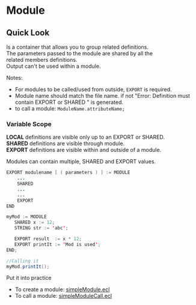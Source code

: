 # Module

## Quick Look

Is a container that allows you to group related definitions. The parameters passed to the module are shared by all the related members definitions.\
Output can't be used within a module.

Notes:

- For modules to be called/used from outside, `EXPORT` is required.
- Module name should match the file name. if not "Error: Definition must contain EXPORT or SHARED " is generated.
- to call a module: `ModuleName.attributeName;`

### Variable Scope

**LOCAL** definitions are visible only up to an EXPORT or SHARED.\
**SHARED** definitions are visible through module.\
**EXPORT** definitions are visible within and outside of a module.

Modules can contain multiple, SHARED and EXPORT values.

```java
EXPORT modulename [ ( parameters ) ] := MODULE
    ...
    SHARED
    ...
    ...
    EXPORT
END
```

```java
myMod := MODULE
   SHARED x := 12;
   STRING str := 'abc';

   EXPORT result  := x * 12;
   EXPORT printIt := 'Mod is used';
END;

//Calling it
myMod.printIt();
```

Put it into practice

- To create a module: [simpleModule.ecl](https://ide.hpccsystems.com/workspaces/share/291d17d9-e5cb-4fac-83c2-ac5997c28a31)
- To call a module: [simpleModuleCall.ecl](https://ide.hpccsystems.com/workspaces/share/291d17d9-e5cb-4fac-83c2-ac5997c28a31)

